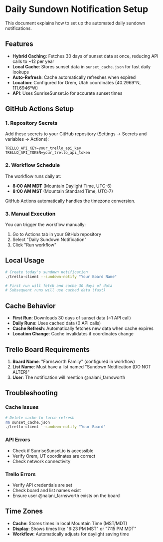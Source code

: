 # Daily Sundown Notification Setup

This document explains how to set up the automated daily sundown notifications.

## Features

- **Hybrid Caching**: Fetches 30 days of sunset data at once, reducing API calls to ~12 per year
- **Local Cache**: Stores sunset data in `sunset_cache.json` for fast daily lookups
- **Auto-Refresh**: Cache automatically refreshes when expired
- **Location**: Configured for Orem, Utah coordinates (40.2969°N, 111.6946°W)
- **API**: Uses SunriseSunset.io for accurate sunset times

## GitHub Actions Setup

### 1. Repository Secrets

Add these secrets to your GitHub repository (Settings → Secrets and variables → Actions):

```
TRELLO_API_KEY=your_trello_api_key
TRELLO_API_TOKEN=your_trello_api_token
```

### 2. Workflow Schedule

The workflow runs daily at:
- **8:00 AM MDT** (Mountain Daylight Time, UTC-6)
- **8:00 AM MST** (Mountain Standard Time, UTC-7)

GitHub Actions automatically handles the timezone conversion.

### 3. Manual Execution

You can trigger the workflow manually:
1. Go to Actions tab in your GitHub repository
2. Select "Daily Sundown Notification"
3. Click "Run workflow"

## Local Usage

```bash
# Create today's sundown notification
./trello-client --sundown-notify "Your Board Name"

# First run will fetch and cache 30 days of data
# Subsequent runs will use cached data (fast)
```

## Cache Behavior

- **First Run**: Downloads 30 days of sunset data (~1 API call)
- **Daily Runs**: Uses cached data (0 API calls)
- **Cache Refresh**: Automatically fetches new data when cache expires
- **Location Change**: Cache invalidates if coordinates change

## Trello Board Requirements

1. **Board Name**: "Farnsworth Family" (configured in workflow)
2. **List Name**: Must have a list named "Sundown Notification (DO NOT ALTER)"
3. **User**: The notification will mention @nalani_farnsworth

## Troubleshooting

### Cache Issues
```bash
# Delete cache to force refresh
rm sunset_cache.json
./trello-client --sundown-notify "Your Board"
```

### API Errors
- Check if SunriseSunset.io is accessible
- Verify Orem, UT coordinates are correct
- Check network connectivity

### Trello Errors
- Verify API credentials are set
- Check board and list names exist
- Ensure user @nalani_farnsworth exists on the board

## Time Zones

- **Cache**: Stores times in local Mountain Time (MST/MDT)
- **Display**: Shows times like "6:23 PM MST" or "7:15 PM MDT"
- **Workflow**: Automatically adjusts for daylight saving time